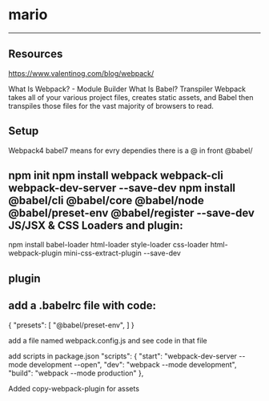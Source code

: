 # mario
---------------

Resources
---------


https://www.valentinog.com/blog/webpack/

What Is Webpack? - Module Builder
What Is Babel? Transpiler
Webpack takes all of your various project files, creates static assets, and Babel then transpiles those files for the vast majority of browsers to read. 

Setup
--------
Webpack4
babel7 means for evry dependies there is a @ in front @babel/

npm init
npm install webpack webpack-cli webpack-dev-server --save-dev
npm install @babel/cli @babel/core @babel/node @babel/preset-env @babel/register --save-dev
JS/JSX & CSS Loaders and plugin:
--------------------
npm install babel-loader html-loader style-loader css-loader html-webpack-plugin mini-css-extract-plugin --save-dev

plugin
------

add a .babelrc file with code:
----------------------------
{
  "presets": [
    "@babel/preset-env",
  ]
}

add a file named webpack.config.js and see code in that file

add scripts in package.json 
  "scripts": {
    "start": "webpack-dev-server --mode development --open",
    "dev": "webpack --mode development",
    "build": "webpack --mode production"
  }, 


Added copy-webpack-plugin for assets


